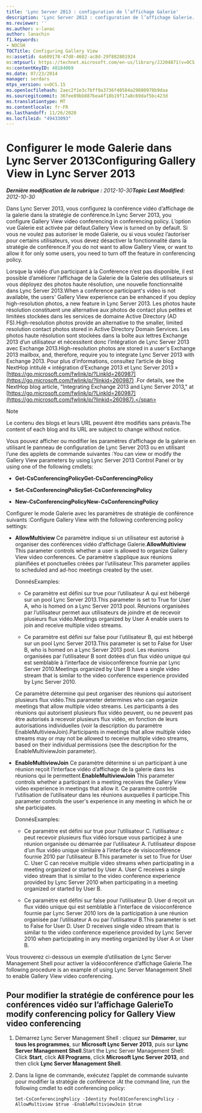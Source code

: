 ```yaml
---
title: 'Lync Server 2013 : configuration de l’affichage Galerie'
description: 'Lync Server 2013 : configuration de l’affichage Galerie.'
ms.reviewer: ''
ms.author: v-lanac
author: lanachin
f1.keywords:
- NOCSH
TOCTitle: Configuring Gallery View
ms:assetid: 4a609178-47d8-4682-ac8d-29f882801924
ms:mtpsurl: https://technet.microsoft.com/en-us/library/JJ204871(v=OCS.15)
ms:contentKeyID: 48184069
ms.date: 07/23/2014
manager: serdars
mtps_version: v=OCS.15
ms.openlocfilehash: 2aec2f1e3c7bff9a3736f40584a29880978b9daa
ms.sourcegitcommit: 36fee89bb887bea4f18b19f17a8c69daf5bc423d
ms.translationtype: MT
ms.contentlocale: fr-FR
ms.lasthandoff: 11/26/2020
ms.locfileid: "49433093"
---
```

# <a name="configuring-gallery-view-in-lync-server-2013"></a><span data-ttu-id="9cfcf-103">Configurer le mode Galerie dans Lync Server 2013</span><span class="sxs-lookup"><span data-stu-id="9cfcf-103">Configuring Gallery View in Lync Server 2013</span></span>

<div data-xmlns="http://www.w3.org/1999/xhtml">

<div class="topic" data-xmlns="http://www.w3.org/1999/xhtml" data-msxsl="urn:schemas-microsoft-com:xslt" data-cs="https://msdn.microsoft.com/">

<div data-asp="https://msdn2.microsoft.com/asp">



</div>

<div id="mainSection">

<div id="mainBody"><span data-ttu-id="9cfcf-104">

<span> </span></span><span class="sxs-lookup"><span data-stu-id="9cfcf-104">

<span> </span></span></span>

<span data-ttu-id="9cfcf-105">_**Dernière modification de la rubrique :** 2012-10-30_</span><span class="sxs-lookup"><span data-stu-id="9cfcf-105">_**Topic Last Modified:** 2012-10-30_</span></span>

<span data-ttu-id="9cfcf-106">Dans Lync Server 2013, vous configurez la conférence vidéo d’affichage de la galerie dans la stratégie de conférence.</span><span class="sxs-lookup"><span data-stu-id="9cfcf-106">In Lync Server 2013, you configure Gallery View video conferencing in conferencing policy.</span></span> <span data-ttu-id="9cfcf-107">L’option vue Galerie est activée par défaut.</span><span class="sxs-lookup"><span data-stu-id="9cfcf-107">Gallery View is turned on by default.</span></span> <span data-ttu-id="9cfcf-108">Si vous ne voulez pas autoriser le mode Galerie, ou si vous voulez l’autoriser pour certains utilisateurs, vous devez désactiver la fonctionnalité dans la stratégie de conférence.</span><span class="sxs-lookup"><span data-stu-id="9cfcf-108">If you do not want to allow Gallery View, or want to allow it for only some users, you need to turn off the feature in conferencing policy.</span></span>

<span data-ttu-id="9cfcf-109">Lorsque la vidéo d’un participant à la Conférence n’est pas disponible, il est possible d’améliorer l’affichage de la Galerie de la Galerie des utilisateurs si vous déployez des photos haute résolution, une nouvelle fonctionnalité dans Lync Server 2013.</span><span class="sxs-lookup"><span data-stu-id="9cfcf-109">When a conference participant's video is not available, the users' Gallery View experience can be enhanced if you deploy high-resolution photos, a new feature in Lync Server 2013.</span></span> <span data-ttu-id="9cfcf-110">Les photos haute résolution constituent une alternative aux photos de contact plus petites et limitées stockées dans les services de domaine Active Directory (AD FS).</span><span class="sxs-lookup"><span data-stu-id="9cfcf-110">High-resolution photos provide an alternative to the smaller, limited resolution contact photos stored in Active Directory Domain Services.</span></span> <span data-ttu-id="9cfcf-111">Les photos haute résolution sont stockées dans la boîte aux lettres Exchange 2013 d’un utilisateur et nécessitent donc l’intégration de Lync Server 2013 avec Exchange 2013.</span><span class="sxs-lookup"><span data-stu-id="9cfcf-111">High-resolution photos are stored in a user's Exchange 2013 mailbox, and, therefore, require you to integrate Lync Server 2013 with Exchange 2013.</span></span> <span data-ttu-id="9cfcf-112">Pour plus d’informations, consultez l’article de blog NextHop intitulé « intégration d’Exchange 2013 et Lync Server 2013 » [https://go.microsoft.com/fwlink/p/?LinkId=260987](https://go.microsoft.com/fwlink/p/?linkid=260987) .</span><span class="sxs-lookup"><span data-stu-id="9cfcf-112">For details, see the NextHop blog article, "Integrating Exchange 2013 and Lync Server 2013," at [https://go.microsoft.com/fwlink/p/?LinkId=260987](https://go.microsoft.com/fwlink/p/?linkid=260987).</span></span>

<div>


> [!NOTE]  
> <span data-ttu-id="9cfcf-113">Le contenu des blogs et leurs URL peuvent être modifiés sans préavis.</span><span class="sxs-lookup"><span data-stu-id="9cfcf-113">The content of each blog and its URL are subject to change without notice.</span></span>



</div>

<span data-ttu-id="9cfcf-114">Vous pouvez afficher ou modifier les paramètres d’affichage de la galerie en utilisant le panneau de configuration de Lync Server 2013 ou en utilisant l’une des applets de commande suivantes :</span><span class="sxs-lookup"><span data-stu-id="9cfcf-114">You can view or modify the Gallery View parameters by using Lync Server 2013 Control Panel or by using one of the following cmdlets:</span></span>

  - <span data-ttu-id="9cfcf-115">**Get-CsConferencingPolicy**</span><span class="sxs-lookup"><span data-stu-id="9cfcf-115">**Get-CsConferencingPolicy**</span></span>

  - <span data-ttu-id="9cfcf-116">**Set-CsConferencingPolicy**</span><span class="sxs-lookup"><span data-stu-id="9cfcf-116">**Set-CsConferencingPolicy**</span></span>

  - <span data-ttu-id="9cfcf-117">**New-CsConferencingPolicy**</span><span class="sxs-lookup"><span data-stu-id="9cfcf-117">**New-CsConferencingPolicy**</span></span>

<span data-ttu-id="9cfcf-118">Configurer le mode Galerie avec les paramètres de stratégie de conférence suivants :</span><span class="sxs-lookup"><span data-stu-id="9cfcf-118">Configure Gallery View with the following conferencing policy settings:</span></span>

  - <span data-ttu-id="9cfcf-119">**AllowMultiview**   Ce paramètre indique si un utilisateur est autorisé à organiser des conférences vidéo d’affichage Galerie.</span><span class="sxs-lookup"><span data-stu-id="9cfcf-119">**AllowMultiview**   This parameter controls whether a user is allowed to organize Gallery View video conferences.</span></span> <span data-ttu-id="9cfcf-120">Ce paramètre s’applique aux réunions planifiées et ponctuelles créées par l’utilisateur.</span><span class="sxs-lookup"><span data-stu-id="9cfcf-120">This parameter applies to scheduled and ad-hoc meetings created by the user.</span></span>
    
    <span data-ttu-id="9cfcf-121">Donnés</span><span class="sxs-lookup"><span data-stu-id="9cfcf-121">Examples:</span></span>
    
      - <span data-ttu-id="9cfcf-122">Ce paramètre est défini sur true pour l’utilisateur A qui est hébergé sur un pool Lync Server 2013.</span><span class="sxs-lookup"><span data-stu-id="9cfcf-122">This parameter is set to True for User A, who is homed on a Lync Server 2013 pool.</span></span> <span data-ttu-id="9cfcf-123">Réunions organisées par l’utilisateur permet aux utilisateurs de joindre et de recevoir plusieurs flux vidéo.</span><span class="sxs-lookup"><span data-stu-id="9cfcf-123">Meetings organized by User A enable users to join and receive multiple video streams.</span></span>
    
      - <span data-ttu-id="9cfcf-124">Ce paramètre est défini sur false pour l’utilisateur B, qui est hébergé sur un pool Lync Server 2013.</span><span class="sxs-lookup"><span data-stu-id="9cfcf-124">This parameter is set to False for User B, who is homed on a Lync Server 2013 pool.</span></span> <span data-ttu-id="9cfcf-125">Les réunions organisées par l’utilisateur B sont dotées d’un flux vidéo unique qui est semblable à l’interface de visioconférence fournie par Lync Server 2010.</span><span class="sxs-lookup"><span data-stu-id="9cfcf-125">Meetings organized by User B have a single video stream that is similar to the video conference experience provided by Lync Server 2010.</span></span>
    
    <span data-ttu-id="9cfcf-126">Ce paramètre détermine qui peut organiser des réunions qui autorisent plusieurs flux vidéo.</span><span class="sxs-lookup"><span data-stu-id="9cfcf-126">This parameter determines who can organize meetings that allow multiple video streams.</span></span> <span data-ttu-id="9cfcf-127">Les participants à des réunions qui autorisent plusieurs flux vidéo peuvent, ou ne peuvent pas être autorisés à recevoir plusieurs flux vidéo, en fonction de leurs autorisations individuelles (voir la description du paramètre EnableMultiviewJoin).</span><span class="sxs-lookup"><span data-stu-id="9cfcf-127">Participants in meetings that allow multiple video streams may or may not be allowed to receive multiple video streams, based on their individual permissions (see the description for the EnableMultiviewJoin parameter).</span></span>

  - <span data-ttu-id="9cfcf-128">**EnableMultiviewJoin**   Ce paramètre détermine si un participant à une réunion reçoit l’interface vidéo d’affichage de la galerie dans les réunions qui le permettent.</span><span class="sxs-lookup"><span data-stu-id="9cfcf-128">**EnableMultiviewJoin**   This parameter controls whether a participant in a meeting receives the Gallery View video experience in meetings that allow it.</span></span> <span data-ttu-id="9cfcf-129">Ce paramètre contrôle l’utilisation de l’utilisateur dans les réunions auxquelles il participe.</span><span class="sxs-lookup"><span data-stu-id="9cfcf-129">This parameter controls the user's experience in any meeting in which he or she participates.</span></span>
    
    <span data-ttu-id="9cfcf-130">Donnés</span><span class="sxs-lookup"><span data-stu-id="9cfcf-130">Examples:</span></span>
    
      - <span data-ttu-id="9cfcf-131">Ce paramètre est défini sur true pour l’utilisateur C. l’utilisateur c peut recevoir plusieurs flux vidéo lorsque vous participez à une réunion organisée ou démarrée par l’utilisateur A. l’utilisateur dispose d’un flux vidéo unique similaire à l’interface de visioconférence fournie 2010 par l’utilisateur B.</span><span class="sxs-lookup"><span data-stu-id="9cfcf-131">This parameter is set to True for User C. User C can receive multiple video streams when participating in a meeting organized or started by User A. User C receives a single video stream that is similar to the video conference experience provided by Lync Server 2010 when participating in a meeting organized or started by User B.</span></span>
    
      - <span data-ttu-id="9cfcf-132">Ce paramètre est défini sur false pour l’utilisateur D. User d reçoit un flux vidéo unique qui est semblable à l’interface de visioconférence fournie par Lync Server 2010 lors de la participation à une réunion organisée par l’utilisateur A ou par l’utilisateur B.</span><span class="sxs-lookup"><span data-stu-id="9cfcf-132">This parameter is set to False for User D. User D receives single video stream that is similar to the video conference experience provided by Lync Server 2010 when participating in any meeting organized by User A or User B.</span></span>

<span data-ttu-id="9cfcf-133">Vous trouverez ci-dessous un exemple d’utilisation de Lync Server Management Shell pour activer la vidéoconférence d’affichage Galerie.</span><span class="sxs-lookup"><span data-stu-id="9cfcf-133">The following procedure is an example of using Lync Server Management Shell to enable Gallery View video conferencing.</span></span>

<div>

## <a name="to-modify-conferencing-policy-for-gallery-view-video-conferencing"></a><span data-ttu-id="9cfcf-134">Pour modifier la stratégie de conférence pour les conférences vidéo sur l’affichage Galerie</span><span class="sxs-lookup"><span data-stu-id="9cfcf-134">To modify conferencing policy for Gallery View video conferencing</span></span>

1.  <span data-ttu-id="9cfcf-135">Démarrez Lync Server Management Shell : cliquez sur **Démarrer**, sur **tous les programmes**, sur **Microsoft Lync Server 2013**, puis sur **Lync Server Management Shell**.</span><span class="sxs-lookup"><span data-stu-id="9cfcf-135">Start the Lync Server Management Shell: Click **Start**, click **All Programs**, click **Microsoft Lync Server 2013**, and then click **Lync Server Management Shell**.</span></span>

2.  <span data-ttu-id="9cfcf-136">Dans la ligne de commande, exécutez l’applet de commande suivante pour modifier la stratégie de conférence :</span><span class="sxs-lookup"><span data-stu-id="9cfcf-136">At the command line, run the following cmdlet to edit conferencing policy:</span></span>
    
        Set-CsConferencingPolicy -Identity Pool01ConferencingPolicy -AllowMultiview $true -EnableMultiviewJoin $true 

<span data-ttu-id="9cfcf-137"></div>

</div>

<span> </span>

</div>

</div>

</span><span class="sxs-lookup"><span data-stu-id="9cfcf-137"></div>

</div>

<span> </span>

</div>

</div>

</span></span></div>

